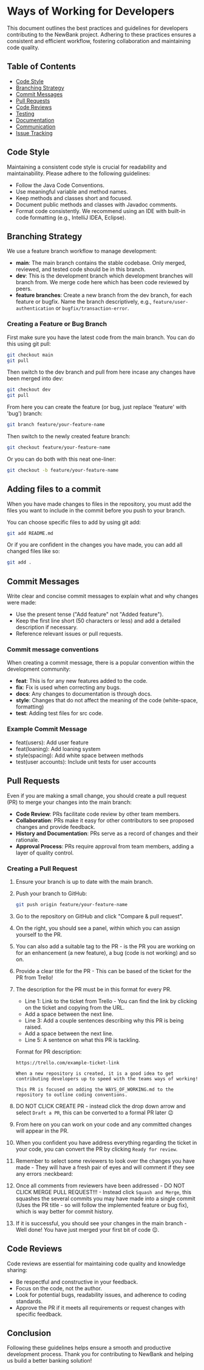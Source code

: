 # Ways of Working for Developers

This document outlines the best practices and guidelines for developers contributing to the NewBank project. Adhering to these practices ensures a consistent and efficient workflow, fostering collaboration and maintaining code quality.

## Table of Contents
- [Code Style](#code-style)
- [Branching Strategy](#branching-strategy)
- [Commit Messages](#commit-messages)
- [Pull Requests](#pull-requests)
- [Code Reviews](#code-reviews)
- [Testing](#testing)
- [Documentation](#documentation)
- [Communication](#communication)
- [Issue Tracking](#issue-tracking)

## Code Style
Maintaining a consistent code style is crucial for readability and maintainability. Please adhere to the following guidelines:
- Follow the Java Code Conventions.
- Use meaningful variable and method names.
- Keep methods and classes short and focused.
- Document public methods and classes with Javadoc comments.
- Format code consistently. We recommend using an IDE with built-in code formatting (e.g., IntelliJ IDEA, Eclipse).

## Branching Strategy
We use a feature branch workflow to manage development:
- **main**: The main branch contains the stable codebase. Only merged, reviewed, and tested code should be in this branch.
- **dev**: This is the development branch which development branches will branch from. We merge code here which has been code reviewed by peers.
- **feature branches**: Create a new branch from the dev branch, for each feature or bugfix. Name the branch descriptively, e.g., `feature/user-authentication` or `bugfix/transaction-error`.

### Creating a Feature or Bug Branch
First make sure you have the latest code from the main branch. You can do this using git pull:
```bash
git checkout main
git pull
```

Then switch to the dev branch and pull from here incase any changes have been merged into dev:
```bash
git checkout dev
git pull
```

From here you can create the feature (or bug, just replace 'feature' with 'bug')  branch:
```bash
git branch feature/your-feature-name
```

Then switch to the newly created feature branch:
```bash
git checkout feature/your-feature-name
```

Or you can do both with this neat one-liner:
```bash
git checkout -b feature/your-feature-name
```

## Adding files to a commit
When you have made changes to files in the repository, you must add the files you want to include in the commit before you push to your branch.

You can choose specific files to add by using git add:
```bash
git add README.md
```
Or if you are confident in the changes you have made, you can add all changed files like so:
```bash
git add .
```

## Commit Messages
Write clear and concise commit messages to explain what and why changes were made:
- Use the present tense ("Add feature" not "Added feature").
- Keep the first line short (50 characters or less) and add a detailed description if necessary.
- Reference relevant issues or pull requests.

### Commit message conventions
When creating a commit message, there is a popular convention within the development community:
- **feat**: This is for any new features added to the code.
- **fix**: Fix is used when correcting any bugs.
- **docs**: Any changes to documentation is through docs.
- **style**: Changes that do not affect the meaning of the code (white-space, formatting)
- **test**: Adding test files for src code.

### Example Commit Message
- feat(users): Add user feature
- feat(loaning): Add loaning system
- style(spacing): Add white space between methods
- test(user accounts): Include unit tests for user accounts

## Pull Requests
Even if you are making a small change, you should create a pull request (PR) to merge your changes into the main branch:

- **Code Review**: PRs facilitate code review by other team members.
- **Collaboration**: PRs make it easy for other contributors to see proposed changes and provide feedback.
- **History and Documentation**: PRs serve as a record of changes and their rationale.
- **Approval Process**: PRs require approval from team members, adding a layer of quality control.

### Creating a Pull Request
1. Ensure your branch is up to date with the main branch.
2. Push your branch to GitHub:
    ```bash
    git push origin feature/your-feature-name
    ```
3. Go to the repository on GitHub and click "Compare & pull request".
4. On the right, you should see a panel, within which you can assign yourself to the PR.
5. You can also add a suitable tag to the PR - is the PR you are working on for an enhancement (a new feature), a bug (code is not working) and so on.
6. Provide a clear title for the PR - This can be based of the ticket for the PR from Trello!
7. The description for the PR must be in this format for every PR.

    - Line 1: Link to the ticket from Trello - You can find the link by clicking on the ticket and copying from the URL.
    - Add a space between the next line.
    - Line 3: Add a couple sentences describing why this PR is being raised.
    - Add a space between the next line.
    - Line 5: A sentence on what this PR is tackling.

    Format for PR description:
    ```
    https://trello.com/example-ticket-link

    When a new repository is created, it is a good idea to get contributing developers up to speed with the teams ways of working!

    This PR is focused on adding the WAYS_OF_WORKING.md to the repository to outline coding conventions.
    ```

8. DO NOT CLICK CREATE PR - instead click the drop down arrow and select `Draft a PR`, this can be converted to a formal PR later :wink:
9. From here on you can work on your code and any committed changes will appear in the PR.
10. When you confident you have address everything regarding the ticket in your code, you can convert the PR by clicking `Ready for review`.
11. Remember to select some reviewers to look over the changes you have made - They will have a fresh pair of eyes and will comment if they see any errors :neckbeard:
12. Once all comments from reviewers have been addressed - DO NOT CLICK MERGE PULL REQUEST!!! - Instead click `Squash and Merge`, this squashes the several commits you may have made into a single commit (Uses the PR title - so will follow the implemented feature or bug fix), which is way better for commit history.
13. If it is successful, you should see your changes in the main branch - Well done! You have just merged your first bit of code :relieved:.

## Code Reviews
Code reviews are essential for maintaining code quality and knowledge sharing:
- Be respectful and constructive in your feedback.
- Focus on the code, not the author.
- Look for potential bugs, readability issues, and adherence to coding standards.
- Approve the PR if it meets all requirements or request changes with specific feedback.

## Conclusion
Following these guidelines helps ensure a smooth and productive development process. Thank you for contributing to NewBank and helping us build a better banking solution!